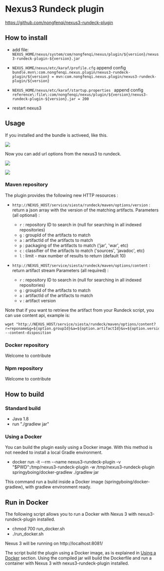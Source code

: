 # Nexus3 Rundeck plugin

<https://github.com/nongfenqi/nexus3-rundeck-plugin>

## How to install


* add file: `NEXUS_HOME/nexus/system/com/nongfenqi/nexus/plugin/${version}/nexus3-rundeck-plugin-${version}.jar`

* `NEXUS_HOME/nexus/etc/karaf/profile.cfg` append config  `bundle.mvn\:com.nongfenqi.nexus.plugin/nexus3-rundeck-plugin/${version} = mvn:com.nongfenqi.nexus.plugin/nexus3-rundeck-plugin/${version}`
* `NEXUS_HOME/nexus/etc/karaf/startup.properties ` append config `reference\:file\:com/nongfenqi/nexus/plugin/${version}/nexus3-rundeck-plugin-${version}.jar = 200`

* restart nexus3

## Usage

If you installed and the bundle is activeed, like this.

![](./doc/image/bundle-activeed.jpeg)

Now you can add url options from the nexus3 to rundeck.

![](./doc/image/rundeck-options.png)

![](./doc/image/rundeck-execution.jpeg)

### Maven repository

The plugin provides the following new HTTP resources :

- `http://NEXUS_HOST/service/siesta/rundeck/maven/options/version` : return a json array with the version of the matching artifacts.
  Parameters (all optional) :
  - `r` : repository ID to search in (null for searching in all indexed repositories)
  - `g` : groupId of the artifacts to match
  - `a` : artifactId of the artifacts to match
  - `p` : packaging of the artifacts to match ('jar', 'war', etc)
  - `c` : classifier of the artifacts to match ('sources', 'javadoc', etc)
  - `l` : limit - max number of results to return (default 10)

- `http://NEXUS_HOST/service/siesta/rundeck/maven/options/content` : return artifact stream
  Parameters (all required) :
  - `r` : repository ID to search in (null for searching in all indexed repositories)
  - `g` : groupId of the artifacts to match
  - `a` : artifactId of the artifacts to match
  - `v` : artifact version

Note that if you want to retrieve the artifact from your Rundeck script, you can use content api, example is:

    wget "http://NEXUS_HOST/service/siesta/rundeck/maven/options/content?r=reponame&g=${option.groupId}&a=${option.artifactId}&v=${option.version}" --content-disposition

### Docker repository

Welcome to contribute

### Npm repository

Welcome to contribute


## How to build

### Standard build

- Java 1.8
- run "./gradlew jar"

### Using a Docker

You can build the plugin easily using a Docker image. With this method is not needed to install a local Gradle environment.

- docker run -it --rm --name nexus3-rundeck-plugin -v "$PWD":/tmp/nexus3-rundeck-plugin -w /tmp/nexus3-rundeck-plugin springyboing/docker-gradlew ./gradlew jar

This command run a build inside a Docker image (springyboing/docker-gradlew), with gradlew environment ready.

## Run in Docker

The following script allows you to run a Docker with Nexus 3 with nexus3-rundeck-plugin installed.

-  chmod 700 run_docker.sh
- ./run_docker.sh

Nexus 3 will be running on http://localhost:8081/

The script build the plugin using a Docker image, as is explained in [Using a Docker](#using-a-docker) section.
Using the compiled jar will build the Dockerfile and run a container with Nexus 3 with nexus3-rundeck-plugin installed.
